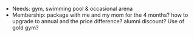 - Needs: gym, swimming pool & occasional arena
- Membership: package with me and my mom for the 4 months? how to upgrade to annual and the price difference? alumni discount? Use of gold gym?
